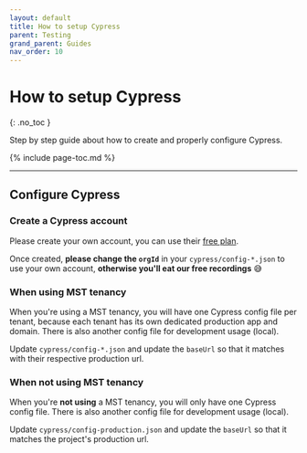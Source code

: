 ```yaml
---
layout: default
title: How to setup Cypress
parent: Testing
grand_parent: Guides
nav_order: 10
---
```


# How to setup Cypress
{: .no_toc }

<div class="code-example" markdown="1">
Step by step guide about how to create and properly configure Cypress.
</div>

{% include page-toc.md %}

---

## Configure Cypress

### Create a Cypress account

Please create your own account, you can use their [free plan](https://www.cypress.io/pricing/).

Once created, **please change the `orgId`** in your `cypress/config-*.json` to use your own account, **otherwise you'll eat our free recordings** :sweat_smile:

### When using MST tenancy

When you're using a MST tenancy, you will have one Cypress config file per tenant, because each tenant has its own dedicated production app and domain.
There is also another config file for development usage (local).

Update `cypress/config-*.json` and update the `baseUrl` so that it matches with their respective production url.

### When not using MST tenancy

When you're **not using** a MST tenancy, you will only have one Cypress config file.
There is also another config file for development usage (local).

Update `cypress/config-production.json` and update the `baseUrl` so that it matches the project's production url.
